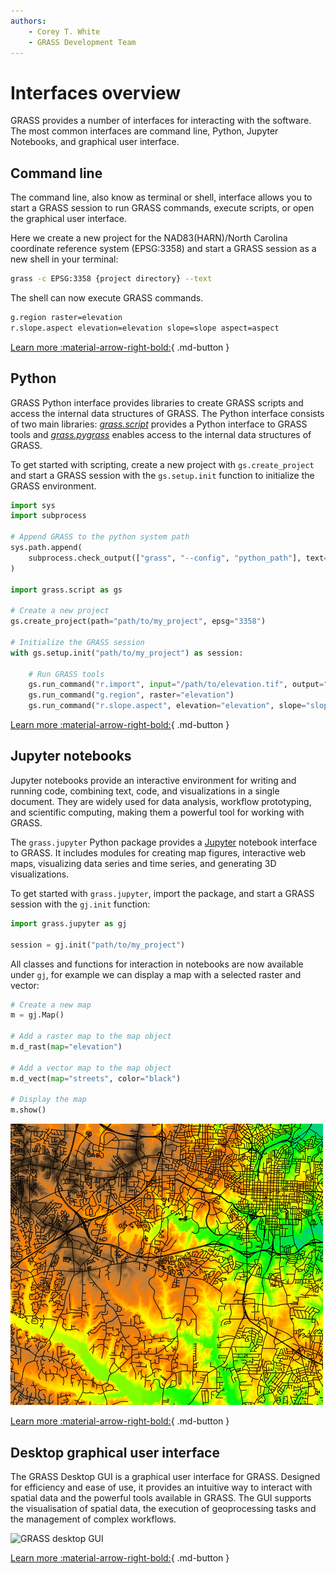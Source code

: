 ```yaml
---
authors:
    - Corey T. White
    - GRASS Development Team
---
```


# Interfaces overview

GRASS provides a number of interfaces for interacting with the software.
The most common interfaces are command line, Python, Jupyter Notebooks,
and graphical user interface.

## Command line

The command line, also know as terminal or shell, interface allows you to start
a GRASS session to run GRASS commands, execute scripts, or open the graphical
user interface.

Here we create a new project for the NAD83(HARN)/North Carolina coordinate
reference system (EPSG:3358) and start a GRASS session as a new shell in
your terminal:

```sh
grass -c EPSG:3358 {project directory} --text
```

The shell can now execute GRASS commands.

```sh
g.region raster=elevation
r.slope.aspect elevation=elevation slope=slope aspect=aspect
```

[Learn more :material-arrow-right-bold:](command_line_intro.md){ .md-button }

## Python

GRASS Python interface provides libraries to create GRASS scripts and access
the internal data structures of GRASS. The Python interface consists of
two main libraries:
*[grass.script](https://grass.osgeo.org/grass-devel/manuals/libpython/script_intro.html)*
provides a Python interface to GRASS tools
and *[grass.pygrass](https://grass.osgeo.org/grass-devel/manuals/libpython/pygrass_index.html)*
enables access to the internal data structures of GRASS.

To get started with scripting, create a new project with `gs.create_project` and
start a GRASS session with the `gs.setup.init` function to initialize the
GRASS environment.

```python
import sys
import subprocess

# Append GRASS to the python system path
sys.path.append(
    subprocess.check_output(["grass", "--config", "python_path"], text=True).strip()
)

import grass.script as gs

# Create a new project
gs.create_project(path="path/to/my_project", epsg="3358")

# Initialize the GRASS session
with gs.setup.init("path/to/my_project") as session:

    # Run GRASS tools
    gs.run_command("r.import", input="/path/to/elevation.tif", output="elevation")
    gs.run_command("g.region", raster="elevation")
    gs.run_command("r.slope.aspect", elevation="elevation", slope="slope")
```

[Learn more :material-arrow-right-bold:](python_intro.md){ .md-button }

## Jupyter notebooks

Jupyter notebooks provide an interactive environment for writing and running code,
combining text, code, and visualizations in a single document.
They are widely used for data analysis, workflow prototyping, and scientific computing,
making them a powerful tool for working with GRASS.

The `grass.jupyter` Python package provides a [Jupyter](https://jupyter.org/)
notebook interface to GRASS. It includes modules for creating map figures,
interactive web maps, visualizing data series and time series, and generating
3D visualizations.

To get started with `grass.jupyter`, import the package,
and start a GRASS session with the `gj.init` function:

```python
import grass.jupyter as gj

session = gj.init("path/to/my_project")
```

All classes and functions for interaction in notebooks are now available under `gj`,
for example we can display a map with a selected raster and vector:

```python
# Create a new map
m = gj.Map()

# Add a raster map to the map object
m.d_rast(map="elevation")

# Add a vector map to the map object
m.d_vect(map="streets", color="black")

# Display the map
m.show()
```

![Elevation map overlayed with streets with gj.Map](jupyter_map.png)

[Learn more :material-arrow-right-bold:](jupyter_intro.md){ .md-button }

## Desktop graphical user interface

The GRASS Desktop GUI is a graphical user interface for GRASS.
Designed for efficiency and ease of use, it provides an intuitive way to
interact with spatial data and the powerful tools available in GRASS.
The GUI supports the visualisation of spatial data,
the execution of geoprocessing tasks and the management of complex workflows.

![GRASS desktop GUI](grass_start.png)

[Learn more :material-arrow-right-bold:](helptext.md){ .md-button }
